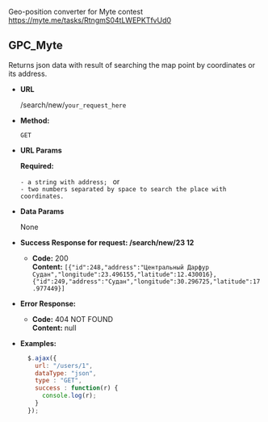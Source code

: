 Geo-position converter for Myte contest\
https://myte.me/tasks/RtngmS04tLWEPKTfvUd0

**GPC_Myte**
----
  Returns json data with result of searching the map point by coordinates or its address.

* **URL**

  /search/new/`your_request_here`

* **Method:**

  `GET`

* **URL Params**

   **Required:**

  `- a string with address;
  `
  or\
  `- two numbers separated by space to search the place with coordinates.
  `

* **Data Params**

  None

* **Success Response for request: /search/new/23 12**

  * **Code:** 200 <br />
    **Content:** `[{"id":248,"address":"Центральный Дарфур Судан","longitude":23.496155,"latitude":12.430016},{"id":249,"address":"Судан","longitude":30.296725,"latitude":17.977449}]`

* **Error Response:**

  * **Code:** 404 NOT FOUND <br />
    **Content:** null

* **Examples:**

  ```javascript
    $.ajax({
      url: "/users/1",
      dataType: "json",
      type : "GET",
      success : function(r) {
        console.log(r);
      }
    });
  ```
